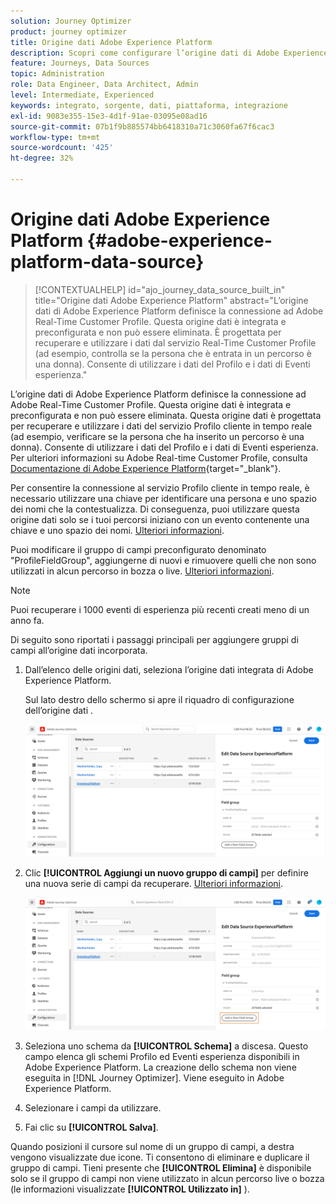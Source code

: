 ```yaml
---
solution: Journey Optimizer
product: journey optimizer
title: Origine dati Adobe Experience Platform
description: Scopri come configurare l’origine dati di Adobe Experience Platform
feature: Journeys, Data Sources
topic: Administration
role: Data Engineer, Data Architect, Admin
level: Intermediate, Experienced
keywords: integrato, sorgente, dati, piattaforma, integrazione
exl-id: 9083e355-15e3-4d1f-91ae-03095e08ad16
source-git-commit: 07b1f9b885574bb6418310a71c3060fa67f6cac3
workflow-type: tm+mt
source-wordcount: '425'
ht-degree: 32%

---
```


# Origine dati Adobe Experience Platform {#adobe-experience-platform-data-source}

>[!CONTEXTUALHELP]
>id="ajo_journey_data_source_built_in"
>title="Origine dati Adobe Experience Platform"
>abstract="L’origine dati di Adobe Experience Platform definisce la connessione ad Adobe Real-Time Customer Profile. Questa origine dati è integrata e preconfigurata e non può essere eliminata. È progettata per recuperare e utilizzare i dati dal servizio Real-Time Customer Profile (ad esempio, controlla se la persona che è entrata in un percorso è una donna). Consente di utilizzare i dati del Profilo e i dati di Eventi esperienza."

L’origine dati di Adobe Experience Platform definisce la connessione ad Adobe Real-Time Customer Profile. Questa origine dati è integrata e preconfigurata e non può essere eliminata. Questa origine dati è progettata per recuperare e utilizzare i dati del servizio Profilo cliente in tempo reale (ad esempio, verificare se la persona che ha inserito un percorso è una donna). Consente di utilizzare i dati del Profilo e i dati di Eventi esperienza. Per ulteriori informazioni su Adobe Real-time Customer Profile, consulta [Documentazione di Adobe Experience Platform](https://experienceleague.adobe.com/docs/experience-platform/profile/home.html?lang=it){target="_blank"}.


Per consentire la connessione al servizio Profilo cliente in tempo reale, è necessario utilizzare una chiave per identificare una persona e uno spazio dei nomi che la contestualizza. Di conseguenza, puoi utilizzare questa origine dati solo se i tuoi percorsi iniziano con un evento contenente una chiave e uno spazio dei nomi. [Ulteriori informazioni](../building-journeys/journey.md).

Puoi modificare il gruppo di campi preconfigurato denominato &quot;ProfileFieldGroup&quot;, aggiungerne di nuovi e rimuovere quelli che non sono utilizzati in alcun percorso in bozza o live. [Ulteriori informazioni](../datasource/configure-data-sources.md#define-field-groups).


>[!NOTE]
>
>Puoi recuperare i 1000 eventi di esperienza più recenti creati meno di un anno fa.

Di seguito sono riportati i passaggi principali per aggiungere gruppi di campi all’origine dati incorporata.

1. Dall’elenco delle origini dati, seleziona l’origine dati integrata di Adobe Experience Platform.

   Sul lato destro dello schermo si apre il riquadro di configurazione dell’origine dati .

   ![](assets/journey23.png)

1. Clic **[!UICONTROL Aggiungi un nuovo gruppo di campi]** per definire una nuova serie di campi da recuperare. [Ulteriori informazioni](../datasource/configure-data-sources.md#define-field-groups).

   ![](assets/journey24.png)

1. Seleziona uno schema da **[!UICONTROL Schema]** a discesa. Questo campo elenca gli schemi Profilo ed Eventi esperienza disponibili in Adobe Experience Platform. La creazione dello schema non viene eseguita in [!DNL Journey Optimizer]. Viene eseguito in Adobe Experience Platform.
1. Selezionare i campi da utilizzare.
1. Fai clic su **[!UICONTROL Salva]**.

Quando posizioni il cursore sul nome di un gruppo di campi, a destra vengono visualizzate due icone. Ti consentono di eliminare e duplicare il gruppo di campi. Tieni presente che **[!UICONTROL Elimina]** è disponibile solo se il gruppo di campi non viene utilizzato in alcun percorso live o bozza (le informazioni visualizzate **[!UICONTROL Utilizzato in]** ).
